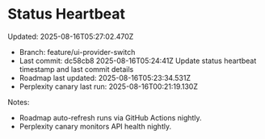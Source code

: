 # Status Heartbeat

Updated: 2025-08-16T05:27:02.470Z

- Branch: feature/ui-provider-switch
- Last commit: dc58cb8 2025-08-16T05:24:41Z Update status heartbeat timestamp and last commit details
- Roadmap last updated: 2025-08-16T05:23:34.531Z
- Perplexity canary last run: 2025-08-16T00:21:19.130Z

Notes:
- Roadmap auto-refresh runs via GitHub Actions nightly.
- Perplexity canary monitors API health nightly.
